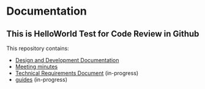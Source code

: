 # Documentation
## This is HelloWorld Test for Code Review in Github



This repository contains:
 - [Design and Development Documentation](design_and_development.md)
 - [Meeting minutes](meeting_minutes)
 - [Technical Requirements Document](technical_requirements_idea.md) (in-progress)
 - [guides](guides/) (in-progress)
